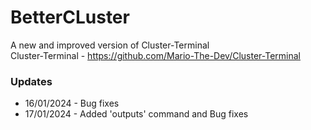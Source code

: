 # BetterCLuster
A new and improved version of Cluster-Terminal<br>Cluster-Terminal - https://github.com/Mario-The-Dev/Cluster-Terminal

### Updates
- 16/01/2024 - Bug fixes
- 17/01/2024 - Added 'outputs' command and Bug fixes
